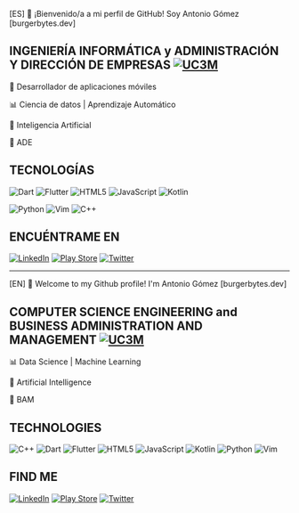 [ES] 👋 ¡Bienvenido/a a mi perfil de GitHub! Soy Antonio Gómez [burgerbytes.dev]

## INGENIERÍA INFORMÁTICA y ADMINISTRACIÓN Y DIRECCIÓN DE EMPRESAS <a href='https://www.uc3m.es/doble-grado/informatica-ade' target="_blank"><img alt='UC3M' src='https://img.shields.io/badge/UC3M-100000?style=for-the-badge&logo=UC3M&logoColor=FFFEFE&labelColor=010679&color=010679'/></a>

📱 Desarrollador de aplicaciones móviles

📊 Ciencia de datos | Aprendizaje Automático

🤖 Inteligencia Artificial

💼 ADE

## TECNOLOGÍAS
![Dart](https://img.shields.io/badge/dart-%230175C2.svg?style=for-the-badge&logo=dart&logoColor=white)
![Flutter](https://img.shields.io/badge/Flutter-%2302569B.svg?style=for-the-badge&logo=Flutter&logoColor=white)
![HTML5](https://img.shields.io/badge/html5-%23E34F26.svg?style=for-the-badge&logo=html5&logoColor=white)
![JavaScript](https://img.shields.io/badge/javascript-%23323330.svg?style=for-the-badge&logo=javascript&logoColor=%23F7DF1E)
![Kotlin](https://img.shields.io/badge/kotlin-%237F52FF.svg?style=for-the-badge&logo=kotlin&logoColor=white)

![Python](https://img.shields.io/badge/python-3670A0?style=for-the-badge&logo=python&logoColor=ffdd54)
![Vim](https://img.shields.io/badge/VIM-%2311AB00.svg?style=for-the-badge&logo=vim&logoColor=white)
![C++](https://img.shields.io/badge/c++-%2300599C.svg?style=for-the-badge&logo=c%2B%2B&logoColor=white)

## ENCUÉNTRAME EN
<a href='https://www.linkedin.com/in/oteroantoniogomez/' target='_blank'><img alt='LinkedIn' src='https://img.shields.io/badge/linkedin-%230077B5.svg?style=for-the-badge&logo=linkedin&logoColor=white'/></a>
<a href='https://play.google.com/store/apps/developer?id=Antonio+G%C3%B3mez&hl=es_419&gl=US' target='_blank'><img alt='Play Store' src='https://img.shields.io/badge/Google_Play-414141?style=for-the-badge&logo=google-play&logoColor=white'/></a>
<a href='https://twitter.com/oteroantoniogom' target='_blank'><img alt='Twitter' src='https://img.shields.io/badge/Twitter-%231DA1F2.svg?style=for-the-badge&logo=Twitter&logoColor=white'/></a>

---

[EN] 👋 Welcome to my Github profile! I'm Antonio Gómez [burgerbytes.dev]

## COMPUTER SCIENCE ENGINEERING and BUSINESS ADMINISTRATION AND MANAGEMENT <a href='https://www.uc3m.es/doble-grado/informatica-ade' target="_blank"><img alt='UC3M' src='https://img.shields.io/badge/UC3M-100000?style=for-the-badge&logo=UC3M&logoColor=FFFEFE&labelColor=010679&color=010679'/></a>

📊 Data Science | Machine Learning

🤖 Artificial Intelligence

💼 BAM

## TECHNOLOGIES
![C++](https://img.shields.io/badge/c++-%2300599C.svg?style=for-the-badge&logo=c%2B%2B&logoColor=white)
![Dart](https://img.shields.io/badge/dart-%230175C2.svg?style=for-the-badge&logo=dart&logoColor=white)
![Flutter](https://img.shields.io/badge/Flutter-%2302569B.svg?style=for-the-badge&logo=Flutter&logoColor=white)
![HTML5](https://img.shields.io/badge/html5-%23E34F26.svg?style=for-the-badge&logo=html5&logoColor=white)
![JavaScript](https://img.shields.io/badge/javascript-%23323330.svg?style=for-the-badge&logo=javascript&logoColor=%23F7DF1E)
![Kotlin](https://img.shields.io/badge/kotlin-%237F52FF.svg?style=for-the-badge&logo=kotlin&logoColor=white)
![Python](https://img.shields.io/badge/python-3670A0?style=for-the-badge&logo=python&logoColor=ffdd54)
![Vim](https://img.shields.io/badge/VIM-%2311AB00.svg?style=for-the-badge&logo=vim&logoColor=white)

## FIND ME
<a href='https://www.linkedin.com/in/oteroantoniogomez/' target='_blank'><img alt='LinkedIn' src='https://img.shields.io/badge/linkedin-%230077B5.svg?style=for-the-badge&logo=linkedin&logoColor=white'/></a>
<a href='https://play.google.com/store/apps/developer?id=Antonio+G%C3%B3mez&hl=es_419&gl=US' target='_blank'><img alt='Play Store' src='https://img.shields.io/badge/Google_Play-414141?style=for-the-badge&logo=google-play&logoColor=white'/></a>
<a href='https://twitter.com/oteroantoniogom' target='_blank'><img alt='Twitter' src='https://img.shields.io/badge/Twitter-%231DA1F2.svg?style=for-the-badge&logo=Twitter&logoColor=white'/></a>
